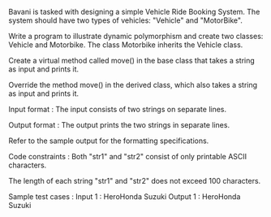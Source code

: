 Bavani is tasked with designing a simple Vehicle Ride Booking System. The system should have two types of vehicles: "Vehicle" and "MotorBike".



Write a program to illustrate dynamic polymorphism and create two classes: Vehicle and Motorbike. The class Motorbike inherits the Vehicle class.



Create a virtual method called move() in the base class that takes a string as input and prints it.

Override the method move() in the derived class, which also takes a string as input and prints it.

Input format :
The input consists of two strings on separate lines.

Output format :
The output prints the two strings in separate lines.



Refer to the sample output for the formatting specifications.

Code constraints :
Both "str1" and "str2" consist of only printable ASCII characters.

The length of each string "str1" and "str2" does not exceed 100 characters.

Sample test cases :
Input 1 :
HeroHonda
Suzuki
Output 1 :
HeroHonda
Suzuki
